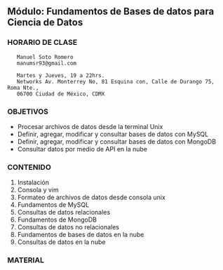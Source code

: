 ## Módulo: Fundamentos de Bases de datos para Ciencia de Datos 

### HORARIO DE CLASE

```
   Manuel Soto Romero
   manumsr93@gmail.com

   Martes y Jueves, 19 a 22hrs.
   Networks Av. Monterrey No, 81 Esquina con, Calle de Durango 75, Roma Nte., 
   06700 Ciudad de México, CDMX
```

### OBJETIVOS
- Procesar archivos de datos desde la terminal Unix
- Definir, agregar, modificar y consultar bases de datos con MySQL
- Definir, agregar, modificar y consultar bases de datos con MongoDB
- Consultar datos por medio de API en la nube

### CONTENIDO

1. Instalación
2. Consola y vim
3. Formateo de archivos de datos desde consola unix
4. Fundamentos de MySQL
5. Consultas de datos relacionales
6. Fundamentos de MongoDB
7. Consultas de datos no relacionales
8. Fundamentos de bases de datos en la nube
9. Consultas de datos en la nube

### MATERIAL
